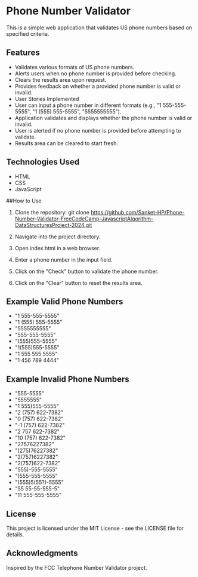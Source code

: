 # Phone Number Validator
This is a simple web application that validates US phone numbers based on specified criteria.

## Features
- Validates various formats of US phone numbers.
- Alerts users when no phone number is provided before checking.
- Clears the results area upon request.
- Provides feedback on whether a provided phone number is valid or invalid.
- User Stories Implemented
- User can input a phone number in different formats (e.g., "1 555-555-5555", "1 (555) 555-5555", "5555555555").
- Application validates and displays whether the phone number is valid or invalid.
- User is alerted if no phone number is provided before attempting to validate.
- Results area can be cleared to start fresh.

## Technologies Used
- HTML
- CSS
- JavaScript

##How to Use
1. Clone the repository:
git clone https://github.com/Sanket-HP/Phone-Number-Validator-FreeCodeCamp-JavascriptAlgorithm-DataStructuresProject-2024.git

2. Navigate into the project directory.

3. Open index.html in a web browser.

4. Enter a phone number in the input field.

5. Click on the "Check" button to validate the phone number.

6. Click on the "Clear" button to reset the results area.

## Example Valid Phone Numbers
- "1 555-555-5555"
- "1 (555) 555-5555"
- "5555555555"
- "555-555-5555"
- "(555)555-5555"
- "1(555)555-5555"
- "1 555 555 5555"
- "1 456 789 4444"

## Example Invalid Phone Numbers
- "555-5555"
- "5555555"
- "1 555)555-5555"
- "2 (757) 622-7382"
- "0 (757) 622-7382"
- "-1 (757) 622-7382"
- "2 757 622-7382"
- "10 (757) 622-7382"
- "27576227382"
- "(275)76227382"
- "2(757)6227382"
- "2(757)622-7382"
- "555)-555-5555"
- "(555-555-5555"
- "(555)5(55?)-5555"
- "55 55-55-555-5"
- "11 555-555-5555"

## License
This project is licensed under the MIT License - see the LICENSE file for details.

## Acknowledgments
Inspired by the FCC Telephone Number Validator project.
